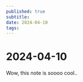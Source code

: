```yaml
---
published: true
subtitle: 
date: 2024-04-10
tags: 
---
```


# 2024-04-10
Wow, this note is soooo cool..